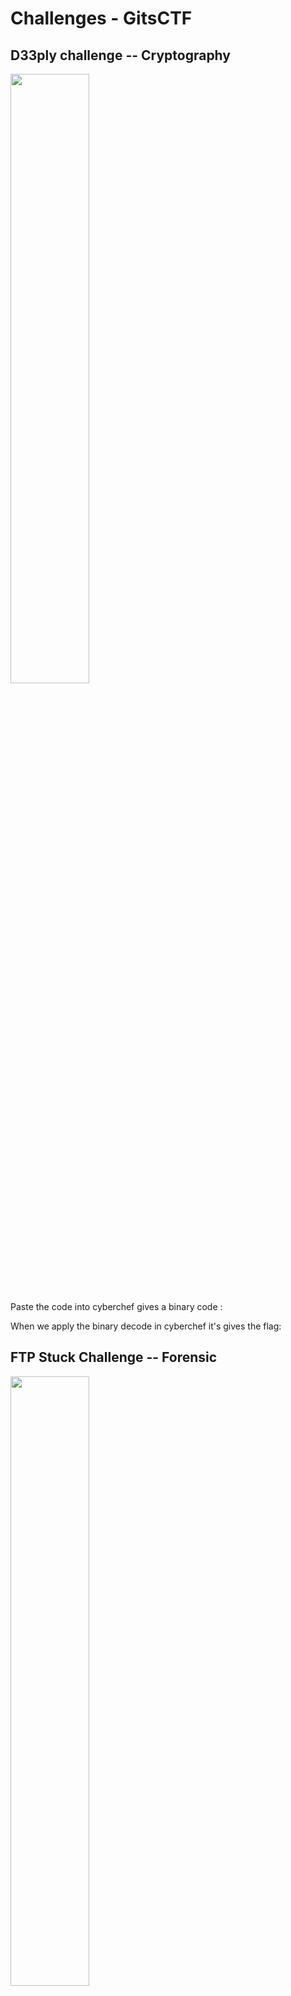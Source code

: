 # Challenges - GitsCTF

## D33ply challenge -- Cryptography 
<img src="images/nta-chal1.png" height="50%" width="50%">



Paste the code into cyberchef gives a binary code :


When we apply the binary decode in cyberchef it's gives the flag: ` `


## FTP Stuck Challenge -- Forensic
<img src="images/nta-chal1.png" height="50%" width="50%">

We have a pcap file named FORENSIC1.pcap

We must found an upload file who contain the flag.

Filter by http, we can see five files uploded:
--> upload.php
--> .....


The flag is : `GitsCTF{F4R3NC1$_N3TW0KS}`
